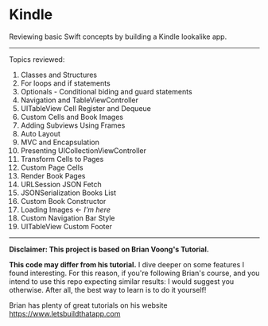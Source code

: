 # Kindle
Reviewing basic Swift concepts by building a Kindle lookalike app.

--- 

Topics reviewed: 

1. Classes and Structures
2. For loops and if statements
3. Optionals - Conditional biding and guard statements
4. Navigation and TableViewController
5. UITableView Cell Register and Dequeue
6. Custom Cells and Book Images
7. Adding Subviews Using Frames
8. Auto Layout
9. MVC and Encapsulation
10. Presenting UICollectionViewController 
11. Transform Cells to Pages
12. Custom Page Cells
13. Render Book Pages
14. URLSession JSON Fetch
15. JSONSerialization Books List
16. Custom Book Constructor
17. Loading Images <- *I'm here*
18. Custom Navigation Bar Style
19. UITableView Custom Footer

-----
**Disclaimer: This project is based on Brian Voong's Tutorial.** 

**This code may differ from his tutorial.** 
I dive deeper on some features I found interesting. For this reason, if you're following Brian's course, and you intend to use this repo expecting similar results: I would suggest you otherwise. After all, the best way to learn is to do it yourself!

Brian has plenty of great tutorials on his website https://www.letsbuildthatapp.com

